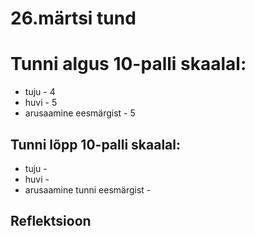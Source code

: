 # 26.märtsi tund

# Tunni algus 10-palli skaalal:

-   tuju - 4
-   huvi - 5
-   arusaamine eesmärgist - 5

## Tunni lõpp 10-palli skaalal:

-   tuju -
-   huvi -
-   arusaamine tunni eesmärgist -

## Reflektsioon
